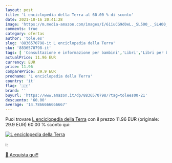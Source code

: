 ```yaml
---
layout: post
title: 'L enciclopedia della Terra al 60.00 % di sconto'
date: 2021-10-16 20:41:28
image: 'https://m.media-amazon.com/images/I/61iuCG9d0eL._SL500_._SL400_.jpg'
comments: true
category: ofertas
author: 'tole.es'
slug: '8836570798-it L enciclopedia della Terra'
sku: '8836570798-it'
tags: [ 'Consultazione e informazione per bambini','Libri','Libri per bambini','Scienze, natura e tecnologia per bambini','Testi di formazione e consultazione per bambini', ]
actualPrice: 11.96 EUR
currency: EUR
price: 11.96
comparePrice: 29.9 EUR
prodname: 'L enciclopedia della Terra'
country: 'it'
flag: '🇮🇹'
brand: ''
buyurl: 'https://www.amazon.it/dp/8836570798/?tag=tolees00-21'
descuento: '60.00'
average: '14.7866666666667'
---
```


Puoi trovare [L enciclopedia della Terra](https://www.amazon.it/dp/8836570798/?tag=tolees00-21) con il prezzo 11.96 EUR (originale: 29.9 EUR) 60.00 % sconto qui:

[![L enciclopedia della Terra](https://m.media-amazon.com/images/I/61iuCG9d0eL._SL500_._SL400_.jpg)](https://www.amazon.it/dp/8836570798/?tag=tolees00-21)

ℹ️:


[🛒 Acquista qui!!](https://www.amazon.it/dp/8836570798/?tag=tolees00-21)
